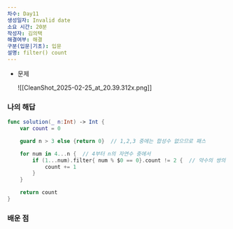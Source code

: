 ```yaml
---
차수: Day11
생성일자: Invalid date
소요 시간: 20분
작성자: 김의택
해결여부: 해결
구분(입문|기초): 입문
설명: filter() count
---
```

- 문제
    
    ![[CleanShot_2025-02-25_at_20.39.312x.png]]
    

### 나의 해답

```Swift
func solution(_ n:Int) -> Int {
    var count = 0

    guard n > 3 else {return 0}  // 1,2,3 중에는 합성수 없으므로 패스

    for num in 4...n {  // 4부터 n의 자연수 중에서
        if (1...num).filter{ num % $0 == 0}.count != 2 {  // 약수의 쌍의 갯수가 2가 아니면 count +1
            count += 1
        }
    }

    return count
}
```

  

### 배운 점